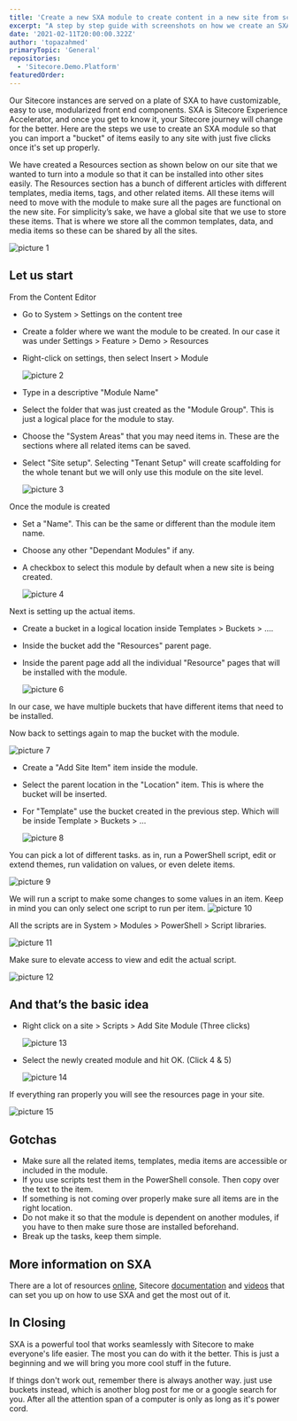 ```yaml
---
title: 'Create a new SXA module to create content in a new site from scratch.'
excerpt: "A step by step guide with screenshots on how we create an SXA modules, that bundles up content for us which can easily be added to a site on demand."
date: '2021-02-11T20:00:00.322Z'
author: 'topazahmed'
primaryTopic: 'General'
repositories:
  - 'Sitecore.Demo.Platform'
featuredOrder:
---
```


Our Sitecore instances are served on a plate of SXA to have customizable, easy to use, modularized front end components. SXA is Sitecore Experience Accelerator, and once you get to know it, your Sitecore journey will change for the better. Here are the steps we use to create an SXA module so that you can import a "bucket" of items easily to any site with just five clicks once it's set up properly.

We have created a Resources section as shown below on our site that we wanted to turn into a module so that it can be installed into other sites easily. The Resources section has a bunch of different articles with different templates, media items, tags, and other related items. All these items will need to move with the module to make sure all the pages are functional on the new site. For simplicity’s sake, we have a global site that we use to store these items. That is where we store all the common templates, data, and media items so these can be shared by all the sites.

![picture 1](/assets/blog/create-sxa-module/sxa-module1.png)

## Let us start

From the Content Editor

- Go to System > Settings on the content tree
- Create a folder where we want the module to be created. In our case it was under Settings > Feature > Demo > Resources
- Right-click on settings, then select Insert > Module

  ![picture 2](/assets/blog/create-sxa-module/sxa-module-create-feature.png)

- Type in a descriptive "Module Name"
- Select the folder that was just created as the "Module Group". This is just a logical place for the module to stay.
- Choose the "System Areas" that you may need items in. These are the sections where all related items can be saved.
- Select "Site setup". Selecting "Tenant Setup" will create scaffolding for the whole tenant but we will only use this module on the site level.

  ![picture 3](/assets/blog/create-sxa-module/sxa-module-create-dialog.png)

Once the module is created

- Set a "Name". This can be the same or different than the module item name.
- Choose any other "Dependant Modules" if any.
- A checkbox to select this module by default when a new site is being created.

  ![picture 4](/assets/blog/create-sxa-module/sxa-module-dialog.png)

Next is setting up the actual items.

- Create a bucket in a logical location inside Templates > Buckets > ….
- Inside the bucket add the "Resources" parent page.
- Inside the parent page add all the individual "Resource" pages that will be installed with the module.

  ![picture 6](/assets/blog/create-sxa-module/sxa-module-buckets.png)

In our case, we have multiple buckets that have different items that need to be installed.

Now back to settings again to map the bucket with the module.

  ![picture 7](/assets/blog/create-sxa-module/sxa-module-bucket.png)

- Create a "Add Site Item" item inside the module.
- Select the parent location in the "Location" item. This is where the bucket will be inserted.
- For "Template" use the bucket created in the previous step. Which will be inside Template > Buckets > …

  ![picture 8](/assets/blog/create-sxa-module/sxa-module-create-bucket.png)

You can pick a lot of different tasks. as in, run a PowerShell script, edit or extend themes, run validation on values, or even delete items.

  ![picture 9](/assets/blog/create-sxa-module/sxa-module-bucket-insert.png)

We will run a script to make some changes to some values in an item. Keep in mind you can only select one script to run per item.
  ![picture 10](/assets/blog/create-sxa-module/sxa-module-script.png)

All the scripts are in System > Modules > PowerShell > Script libraries.

  ![picture 11](/assets/blog/create-sxa-module/sxa-module-ps.png)

Make sure to elevate access to view and edit the actual script.

  ![picture 12](/assets/blog/create-sxa-module/sxa-module-elevate.png)

## And that’s the basic idea

- Right click on a site > Scripts > Add Site Module (Three clicks)

  ![picture 13](/assets/blog/create-sxa-module/sxa-module-add.png)

- Select the newly created module and hit OK. (Click 4 & 5)

  ![picture 14](/assets/blog/create-sxa-module/sxa-module-added.png)

If everything ran properly you will see the resources page in your site.

  ![picture 15](/assets/blog/create-sxa-module/sxa-module-done.png)

## Gotchas

- Make sure all the related items, templates, media items are accessible or included in the module.
- If you use scripts test them in the PowerShell console. Then copy over the text to the item.
- If something is not coming over properly make sure all items are in the right location.
- Do not make it so that the module is dependent on another modules, if you have to then make sure those are installed beforehand.
- Break up the tasks, keep them simple.

## More information on SXA

There are a lot of resources [online](https://doc.sitecore.com/users/sxa/17/sitecore-experience-accelerator/en/introducing-sitecore-experience-accelerator.html), Sitecore [documentation](https://doc.sitecore.com/developers/sxa/17/sitecore-experience-accelerator/en/index-en.html) and [videos](https://sitecore.gallery.video/category/videos/sitecore-experience-accelerator-sxa) that can set you up on how to use SXA and get the most out of it.

## In Closing

SXA is a powerful tool that works seamlessly with Sitecore to make everyone's life easier. The most you can do with it the better. This is just a beginning and we will bring you more cool stuff in the future.

If things don't work out, remember there is always another way. just use buckets instead, which is another blog post for me or a google search for you. After all the attention span of a computer is only as long as it's power cord.
